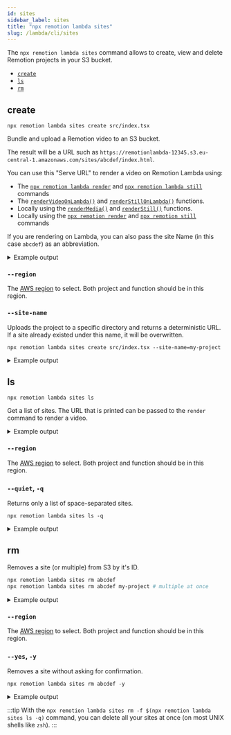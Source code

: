 ```yaml
---
id: sites
sidebar_label: sites
title: "npx remotion lambda sites"
slug: /lambda/cli/sites
---
```


The `npx remotion lambda sites` command allows to create, view and delete Remotion projects in your S3 bucket.

- [`create`](#create)
- [`ls`](#ls)
- [`rm`](#rm)

## create

```
npx remotion lambda sites create src/index.tsx
```

Bundle and upload a Remotion video to an S3 bucket.

The result will be a URL such as `https://remotionlambda-12345.s3.eu-central-1.amazonaws.com/sites/abcdef/index.html`.

You can use this "Serve URL" to render a video on Remotion Lambda using:

- The [`npx remotion lambda render`](/docs/lambda/cli/render) and [`npx remotion lambda still`](/docs/lambda/cli/still) commands
- The [`renderVideoOnLambda()`](/docs/lambda/rendervideoonlambda) and [`renderStillOnLambda()`](/docs/lambda/renderstillonlambda) functions.
- Locally using the [`renderMedia()`](/docs/renderer/rendermedia) and [`renderStill()`](/docs/renderer/renderstill) functions.
- Locally using the [`npx remotion render`](/docs/cli) and [`npx remotion still`](/docs/cli) commands

If you are rendering on Lambda, you can also pass the site Name (in this case `abcdef`) as an abbreviation.

<details>
<summary>
Example output
</summary>
<pre>
(1/3) [====================] Bundled video 3975ms<br/>
(2/3) [====================] Created bucket 457ms<br/>
(3/3) [====================] Uploaded to S3 25118ms<br/>
<br/>
Deployed to S3!<br/>
Serve URL: https://remotionlambda-12345.s3.eu-central-1.amazonaws.com/sites/abcdef/index.html<br/>
Site Name: abcdef<br/>
</pre>
</details>

### `--region`

The [AWS region](/docs/lambda/region-selection) to select. Both project and function should be in this region.

### `--site-name`

Uploads the project to a specific directory and returns a deterministic URL. If a site already existed under this name, it will be overwritten.

```
npx remotion lambda sites create src/index.tsx --site-name=my-project
```

<details>
<summary>
Example output
</summary>
<pre>
(1/3) [====================] Bundled video 3975ms<br/>
(2/3) [====================] Created bucket 457ms<br/>
(3/3) [====================] Uploaded to S3 25118ms<br/>
<br/>
Deployed to S3!<br/>
https://remotionlambda-12345.s3.eu-central-1.amazonaws.com/sites/my-project/index.html<br/>

</pre>
</details>

## ls

```
npx remotion lambda sites ls
```

Get a list of sites. The URL that is printed can be passed to the `render` command to render a video.

<details>
<summary>
Example output
</summary>
<pre>
Site Name             Bucket                        Size      Last updated<br/>
pr6fwglz05          remotionlambda-abcdefg        14.7 MB   2021-12-02<br/>     
https://remotionlambda-abcdefg.s3.eu-central-1.amazonaws.com/sites/pr6fwglz05/index.html<br/><br/>   
testbed             remotionlambda-abcdefg        14.7 MB   2021-12-02  <br/>
https://remotionlambda-abcdefg.s3.eu-central-1.amazonaws.com/sites/testbed/index.html<br/>
</pre>
</details>

### `--region`

The [AWS region](/docs/lambda/region-selection) to select. Both project and function should be in this region.

### `--quiet`, `-q`

Returns only a list of space-separated sites.

```
npx remotion lambda sites ls -q
```

<details>
<summary>
Example output
</summary>
<pre>
pr6fwglz05 testbed<br/>
</pre>
</details>

## rm

Removes a site (or multiple) from S3 by it's ID.

```bash
npx remotion lambda sites rm abcdef
npx remotion lambda sites rm abcdef my-project # multiple at once
```

<details>
<summary>
Example output
</summary>
<pre>Site abcdef in bucket remotionlambda-gc1w0xbfzl (14.7 MB): Delete? (Y/n): Y
<br/>Deleted sites/abcdef/052787b08233d85edebfc4ce4610944e.mp4
<br/>Deleted sites/abcdef/258.bundle.js
<br/>Deleted sites/abcdef/15.bundle.js
<br/>Deleted sites/abcdef/249.bundle.js.map
<br/>Deleted sites/abcdef/263.bundle.js
<br/>Deleted sites/abcdef/143.bundle.js
<br/>Deleted sites/abcdef/258.bundle.js.map
<br/>Deleted sites/abcdef/15.bundle.js.map
<br/>Deleted sites/abcdef/185.bundle.js.map
<br/>Deleted sites/abcdef/249.bundle.js
<br/>Deleted sites/abcdef/143.bundle.js.map
<br/>Deleted sites/abcdef/185.bundle.js
<br/>Deleted sites/abcdef/1f2d09019ff34eed846a5151b8561d5b.mp4
<br/>Deleted sites/abcdef/263.bundle.js.map
<br/>Deleted sites/abcdef/268.bundle.js
<br/>Deleted sites/abcdef/378.bundle.js.map
<br/>Deleted sites/abcdef/268.bundle.js.map
<br/>Deleted sites/abcdef/378.bundle.js
<br/>Deleted sites/abcdef/2b91c5234e41d3c36d4bf6df37876958.webm
<br/>Deleted sites/abcdef/450.bundle.js
<br/>Deleted sites/abcdef/46.bundle.js.map
<br/>Deleted sites/abcdef/46.bundle.js
<br/>Deleted sites/abcdef/450.bundle.js.map
<br/>Deleted sites/abcdef/534.bundle.js.map
<br/>Deleted sites/abcdef/569.bundle.js
<br/>Deleted sites/abcdef/3577958454aa99ad707b596f65151746.webm
<br/>Deleted sites/abcdef/534.bundle.js
<br/>Deleted sites/abcdef/575.bundle.js.map
<br/>Deleted sites/abcdef/575.bundle.js
<br/>Deleted sites/abcdef/569.bundle.js.map
<br/>Deleted sites/abcdef/801.bundle.js
<br/>Deleted sites/abcdef/7badbf53d3130d91b90c46181a2ecdc4.webm
<br/>Deleted sites/abcdef/801.bundle.js.map
<br/>Deleted sites/abcdef/873.bundle.js
<br/>Deleted sites/abcdef/98.bundle.js.map
<br/>Deleted sites/abcdef/bff822b868a2b87b31877f3606c9cc13.mp3
<br/>Deleted sites/abcdef/873.bundle.js.map
<br/>Deleted sites/abcdef/98.bundle.js
<br/>Deleted sites/abcdef/a2f36e3a48b4989e0da1fea9959fb35f.mp3
<br/>Deleted sites/abcdef/bundle.js
<br/>Deleted sites/abcdef/bundle.js.map
<br/>Deleted sites/abcdef/a7d87d9934059032eebb9c1536378a2a.webm
<br/>Deleted sites/abcdef/index.html
<br/>Deleted site abcdef and freed up 14.7 MB.
<br/>
</pre>
</details>

### `--region`

The [AWS region](/docs/lambda/region-selection) to select. Both project and function should be in this region.

### `--yes`, `-y`

Removes a site without asking for confirmation.

```
npx remotion lambda sites rm abcdef -y
```

<details>
<summary>
Example output
</summary>
<pre>Site abcdef in bucket remotionlambda-gc1w0xbfzl (14.7 MB): Delete? (Y/n): Y
<br/>Deleted sites/abcdef/052787b08233d85edebfc4ce4610944e.mp4
<br/>Deleted sites/abcdef/258.bundle.js
<br/>Deleted sites/abcdef/15.bundle.js
<br/>Deleted sites/abcdef/249.bundle.js.map
<br/>Deleted sites/abcdef/263.bundle.js
<br/>Deleted sites/abcdef/143.bundle.js
<br/>Deleted sites/abcdef/258.bundle.js.map
<br/>Deleted sites/abcdef/15.bundle.js.map
<br/>Deleted sites/abcdef/185.bundle.js.map
<br/>Deleted sites/abcdef/249.bundle.js
<br/>Deleted sites/abcdef/143.bundle.js.map
<br/>Deleted sites/abcdef/185.bundle.js
<br/>Deleted sites/abcdef/1f2d09019ff34eed846a5151b8561d5b.mp4
<br/>Deleted sites/abcdef/263.bundle.js.map
<br/>Deleted sites/abcdef/268.bundle.js
<br/>Deleted sites/abcdef/378.bundle.js.map
<br/>Deleted sites/abcdef/268.bundle.js.map
<br/>Deleted sites/abcdef/378.bundle.js
<br/>Deleted sites/abcdef/2b91c5234e41d3c36d4bf6df37876958.webm
<br/>Deleted sites/abcdef/450.bundle.js
<br/>Deleted sites/abcdef/46.bundle.js.map
<br/>Deleted sites/abcdef/46.bundle.js
<br/>Deleted sites/abcdef/450.bundle.js.map
<br/>Deleted sites/abcdef/534.bundle.js.map
<br/>Deleted sites/abcdef/569.bundle.js
<br/>Deleted sites/abcdef/3577958454aa99ad707b596f65151746.webm
<br/>Deleted sites/abcdef/534.bundle.js
<br/>Deleted sites/abcdef/575.bundle.js.map
<br/>Deleted sites/abcdef/575.bundle.js
<br/>Deleted sites/abcdef/569.bundle.js.map
<br/>Deleted sites/abcdef/801.bundle.js
<br/>Deleted sites/abcdef/7badbf53d3130d91b90c46181a2ecdc4.webm
<br/>Deleted sites/abcdef/801.bundle.js.map
<br/>Deleted sites/abcdef/873.bundle.js
<br/>Deleted sites/abcdef/98.bundle.js.map
<br/>Deleted sites/abcdef/bff822b868a2b87b31877f3606c9cc13.mp3
<br/>Deleted sites/abcdef/873.bundle.js.map
<br/>Deleted sites/abcdef/98.bundle.js
<br/>Deleted sites/abcdef/a2f36e3a48b4989e0da1fea9959fb35f.mp3
<br/>Deleted sites/abcdef/bundle.js
<br/>Deleted sites/abcdef/bundle.js.map
<br/>Deleted sites/abcdef/a7d87d9934059032eebb9c1536378a2a.webm
<br/>Deleted sites/abcdef/index.html
<br/>Deleted site abcdef and freed up 14.7 MB.
<br/>
</pre>
</details>

:::tip
With the `npx remotion lambda sites rm -f $(npx remotion lambda sites ls -q)` command, you can delete all your sites at once (on most UNIX shells like `zsh`).
:::
